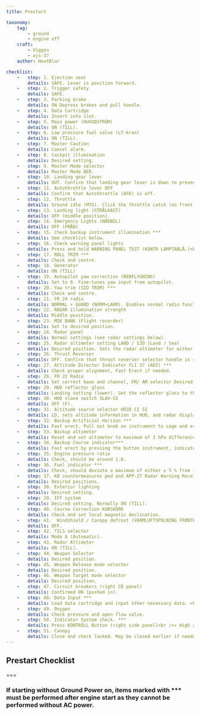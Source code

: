 ```yaml
---
title: Prestart

taxonomy:
    tag:
        - ground
        - engine off
    craft:
        - Viggen
        - ajs-37
    author: HeatBlur

checklist:
    -   step: 1. Ejection seat
        details: SAFE. Lever is position forward. 
    -   step: 2. Trigger safety
        details: SAFE.
    -   step: 3. Parking brake
        details: ON Depress brakes and pull handle. 
    -   step: 4. Data Cartridge
        details: Insert into slot.
    -   step: 5. Main power (HUVUDSTRÖM)
        details: ON (TILL).
    -   step: 6. Low pressure fuel valve (LT-kran)
        details: ON (TILL).
    -   step: 7. Master Caution
        details: Cancel alarm. 
    -   step: 8. Cockpit illumination 
        details: Desired setting.
    -   step: 9. Master Mode selector 
        details: Master Mode BER. 
    -   step: 10. Landing gear lever 
        details: OUT. Confirm that landing gear lever is down to prevent retraction on hydraulic pressure.
    -   step: 11. Autothrottle lever OFF 
        details: Confirm that Autothrottle (AFK) is off. 
    -   step: 12. Throttle 
        details: Ground idle (MTG). Click the throttle catch (on front left). Opens up the High pressure fuel valve. 
    -   step: 13. Landing light (STRÅLKAST) 
        details: OFF (middle position). 
    -   step: 14. Emergency Lights (NÖDBEL) 
        details: OFF (FRÅN) 
    -   step: 15. Check backup instrument illumination *** 
        details: See checklist below. 
    -   step: 16. Check warning panel lights 
        details: Press and hold WARNING PANEL TEST (KONTR LAMPTABLÅ.)<br />a. Press and checkH all indicator lights on the warning panel. Release and confirm that lights marked with white are lit. Without Ground power, ELFEL, RHM FEL and CK will be lit. X-TANK BRÄ will not be lit if the drop tank is empty. <br />b. If Pitch gearing warning (TIPPVÄXEL) is lit, engine start is still allowed. This should disappear during engine start. 
    -   step: 17. ROLL TRIM *** 
        details: Check and centre.
    -   step: 18. Generator 
        details: ON (TILL) 
    -   step: 19. Autopilot yaw correction (RENFLYGNING) 
        details: Set to 0. Fine-tunes yaw input from autopilot.
    -   step: 20. Yaw trim (SID TRIM) *** 
        details: Check and centre. 
    -   step: 21. FR 24 radio 
        details: NORMAL + GUARD (NORM+LARM). Enables normal radio function (FR 22) and backup radio to monitor the guard (emergency) frequency. 
    -   step: 22. RADAR illumination strength 
        details: Middle position. 
    -   step: 23. MIK BANK (Flight recorder) 
        details: Set to desired position. 
    -   step: 24. Radar panel 
        details: Normal settings (see radar settings below). 
    -   step: 25. Radar altimeter setting LAND / SJÖ (Land / Sea) 
        details: Desired position. Sets the radar altimeter for either land or sea. 
    -   step: 26. Thrust Reverser 
        details: OFF. Confirm that thrust reverser selector handle is retracted. 
    -   step: 27. Attitude Director Indicator FLI 37 (ADI) *** 
        details: Check proper alignment, Fast Erect if needed. 
    -   step: 28. FR 22 Radio 
        details: Set correct base and channel, FM/ AM selector Desired position (normally AM) 
    -   step: 29. HUD reflector glass 
        details: Landing setting (lower). Set the reflector glass to the lower setting to allow display of take-off and landing modes. 
    -   step: 30. HUD slave switch SLAV-SI 
        details: OFF (F). 
    -   step: 31. Altitude source selector HÖJD CI SI 
        details: LD, sets altitude information in HUD, and radar display to use barometric altitude. 
    -   step: 32. Backup Artificial Horizon *** 
        details: Fast erect. Pull out knob on instrument to cage and erect. 
    -   step: 33. Backup altimeter  
        details: Reset and set altimeter to maximum of 3 hPa difference from QFE.     
    -   step: 34. Backup Course indicator*** 
        details: Fast erect by pressing the button instrument, indicator light turns off when completed. 
    -   step: 35. Engine pressure ratio 
        details: Check, should be around 1.0. 
    -   step: 36. Fuel indicator ***  
        details: Check, should deviate a maximum of either ± 5 % from 106 or 131% ( full fuel load without or with external tank) 
    -   step: 37. KB countermeasures pod and APP-27 Radar Warning Receiver 
        details: Desired positions.
    -   step: 38. Exterior lighting 
        details: Desired setting. 
    -   step: 39. IFF system 
        details: Desired setting. Normally ON (TILL). 
    -   step: 40. Course Correction KURSKORR 
        details: Check and set local magnetic declination. 
    -   step: 41.  Windshield / Canopy defrost (VARMLUFTSPOLNING FRONTRUTA) 
        details: OFF. 
    -   step: 42. TILS selector 
        details: Mode A (Automatic).
    -   step: 43. Radar Altimeter 
        details: ON (TILL). 
    -   step: 44. Weapon Selector 
        details: Desired position.
    -   step: 45. Weapon Release mode selector 
        details: Desired position. 
    -   step: 46. Weapon Target mode selector 
        details: Desired position. 
    -   step: 47. Circuit breakers (right CB panel) 
        details: Confirmed ON (pushed in). 
    -   step: 48. Data Input *** 
        details: Load data cartridge and input other necessary data. <br />*Please review the data input notesbelow and the navigation data section furhter ahead..*
    -   step: 49. Oxygen 
        details: Check pressure and open flow valve.
    -   step: 50. Indicator System check. *** 
        details: Press KONTROLL Button (right side panel)<br />» High alpha Warning- two short bursts. Stick vibrates.<br />» Warning lights BRAND (Fire warning) lit<br />» Lights LANDSTÄLL (Landing gear warning) not lit.<br />» Altitude warning light lit with a solid light.<br />» Indicated fuel 29 ± 3 % and indicator returns to previous setting.<br />» Data indicator panel shows 1 and current CK-program number.<br />» FK-light is on (green). 
    -   step: 51. Canopy
        details: Close and check locked. May be closed earlier if needed.
---
```


## Prestart Checklist

===

### If starting without Ground Power on, items marked with *** must be performed after engine start as they cannot be performed without AC power.
